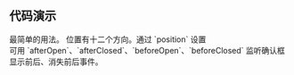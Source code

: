 
## 代码演示

<div class="grid-x grid-margin-x">
  <div class="medium-6 large-6 cell">
    <nc-example>
      <nc-example-showcase>
        <example-tooltip-basic></example-tooltip-basic>
      </nc-example-showcase>
      <nc-example-legend title="基本">最简单的用法。</nc-example-legend>
      <nc-example-code [code]="basicCode"></nc-example-code>
    </nc-example>
    <nc-example>
      <nc-example-showcase>
        <example-tooltip-position></example-tooltip-position>
      </nc-example-showcase>
      <nc-example-legend title="位置">位置有十二个方向。通过 `position` 设置</nc-example-legend>
      <nc-example-code [code]="positionCode"></nc-example-code>
    </nc-example>
  </div>
  <div class="medium-6 large-6 cell">
    <nc-example>
      <nc-example-showcase>
        <example-tooltip-change></example-tooltip-change>
      </nc-example-showcase>
      <nc-example-legend title="弹出层事件">可用 `afterOpen`、`afterClosed`、`beforeOpen`、`beforeClosed` 监听确认框显示前后、消失前后事件。</nc-example-legend>
      <nc-example-code [code]="changeCode"></nc-example-code>
    </nc-example>
  </div>
</div>

<div>
  <nc-markdown [data]="api"></nc-markdown>
</div> 
